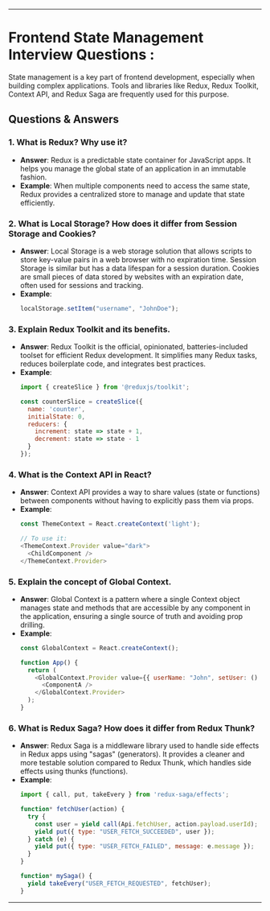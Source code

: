 
---

# Frontend State Management Interview Questions :

State management is a key part of frontend development, especially when building complex applications. Tools and libraries like Redux, Redux Toolkit, Context API, and Redux Saga are frequently used for this purpose. 

## Questions & Answers

### 1. **What is Redux? Why use it?**
   - **Answer**: Redux is a predictable state container for JavaScript apps. It helps you manage the global state of an application in an immutable fashion.
   - **Example**: When multiple components need to access the same state, Redux provides a centralized store to manage and update that state efficiently.

### 2. **What is Local Storage? How does it differ from Session Storage and Cookies?**
   - **Answer**: Local Storage is a web storage solution that allows scripts to store key-value pairs in a web browser with no expiration time. Session Storage is similar but has a data lifespan for a session duration. Cookies are small pieces of data stored by websites with an expiration date, often used for sessions and tracking.
   - **Example**:
     ```javascript
     localStorage.setItem("username", "JohnDoe");
     ```

### 3. **Explain Redux Toolkit and its benefits.**
   - **Answer**: Redux Toolkit is the official, opinionated, batteries-included toolset for efficient Redux development. It simplifies many Redux tasks, reduces boilerplate code, and integrates best practices.
   - **Example**: 
     ```javascript
     import { createSlice } from '@reduxjs/toolkit';
     
     const counterSlice = createSlice({
       name: 'counter',
       initialState: 0,
       reducers: {
         increment: state => state + 1,
         decrement: state => state - 1
       }
     });
     ```

### 4. **What is the Context API in React?**
   - **Answer**: Context API provides a way to share values (state or functions) between components without having to explicitly pass them via props.
   - **Example**:
     ```javascript
     const ThemeContext = React.createContext('light');

     // To use it:
     <ThemeContext.Provider value="dark">
       <ChildComponent />
     </ThemeContext.Provider>
     ```

### 5. **Explain the concept of Global Context.**
   - **Answer**: Global Context is a pattern where a single Context object manages state and methods that are accessible by any component in the application, ensuring a single source of truth and avoiding prop drilling.
   - **Example**:
     ```javascript
     const GlobalContext = React.createContext();

     function App() {
       return (
         <GlobalContext.Provider value={{ userName: "John", setUser: () => {/*...*/} }}>
           <ComponentA />
         </GlobalContext.Provider>
       );
     }
     ```

### 6. **What is Redux Saga? How does it differ from Redux Thunk?**
   - **Answer**: Redux Saga is a middleware library used to handle side effects in Redux apps using "sagas" (generators). It provides a cleaner and more testable solution compared to Redux Thunk, which handles side effects using thunks (functions).
   - **Example**:
     ```javascript
     import { call, put, takeEvery } from 'redux-saga/effects';

     function* fetchUser(action) {
       try {
         const user = yield call(Api.fetchUser, action.payload.userId);
         yield put({ type: "USER_FETCH_SUCCEEDED", user });
       } catch (e) {
         yield put({ type: "USER_FETCH_FAILED", message: e.message });
       }
     }

     function* mySaga() {
       yield takeEvery("USER_FETCH_REQUESTED", fetchUser);
     }
     ```

---

